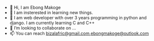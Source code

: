 - 👋 Hi, I am Ebong Makoge 
- 👀 I am insterested in learning new things.
- 🌱  I am web developer with over 3 years programming in python and django. I am currently learning C and C++
- 💞️ I’m looking to collaborate on ...
- 📫 You can reach bizalafric@gmail.com,ebongmakoge@outlook.com

<!---
bizallafric/bizallafric is a ✨ special ✨ repository because its `README.md` (this file) appears on your GitHub profile.
You can click the Preview link to take a look at your changes.
--->
